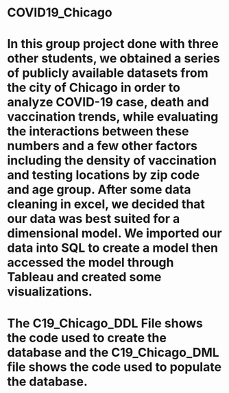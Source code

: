 # COVID19_Chicago

# In this group project done with three other students, we obtained a series of publicly available datasets from the city of Chicago in order to analyze COVID-19 case, death and vaccination trends, while evaluating the interactions between these numbers and a few other factors including the density of vaccination and testing locations by zip code and age group. After some data cleaning in excel, we decided that our data was best suited for a dimensional model. We imported our data into SQL to create a model then accessed the model through Tableau and created some visualizations.

# The C19_Chicago_DDL File shows the code used to create the database and the C19_Chicago_DML file shows the code used to populate the database.

